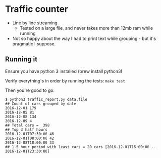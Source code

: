 # Traffic counter

- Line by line streaming
    - Tested on a large file, and never takes more than 12mb ram while running
- Not so happy about the way I had to print text while grouping - but it's pragmatic I suppose.

## Running it
Ensure you have python 3 installed (brew install python3)

Verify everything's in order by running the tests: `make test`

Then you're good to go:

```
$ python3 traffic_report.py data.file
## Count of cars grouped by date
2016-12-01 179
2016-12-05 81
2016-12-08 134
2016-12-09 4
## Total cars =  398
## Top 3 half hours
2016-12-01T07:30:00 46
2016-12-01T08:00:00 42
2016-12-08T18:00:00 33
## 1.5 hour period with ​least​ cars = 20 cars [2016-12-01T15:00:00 .. 2016-12-01T23:30:00]
```